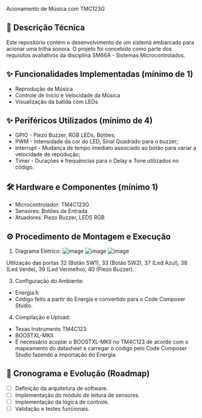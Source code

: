 Acionamento de Música com TMC123G

## 📝 Descrição Técnica

Este repositório contém o desenvolvimento de um sistema embarcado para acionar uma trilha sonora. O projeto foi concebido como parte dos requisitos avaliativos da disciplina SM66A - Sistemas Microcontrolados.

## ✨ Funcionalidades Implementadas (mínimo de 1)

- Reprodução de Música
- Controle de Início e Velocidade da Música
- Visualização da batida com LEDs

## ✨ Periféricos Utilizados (mínimo de 4)

- GPIO - Piezo Buzzer, RGB LEDs, Botões;
- PWM - Intensidade da cor do LED, Sinal Quadrado para o buzzer;
- Interrupt - Mudança de tempo imediato associado ao botão para variar a velocidade de repodução;
- Timer - Durações e frequências para o Delay e Tone utilizados no código.


## 🛠️ Hardware e Componentes (mínimo 1)

* Microcontrolador: TM4C123G
* Sensores: Botões de Entrada
* Atuadores: Piezo Buzzer, LEDS RGB

## ⚙️ Procedimento de Montagem e Execução

1.  Diagrama Elétrico:
![image](https://github.com/user-attachments/assets/1f1ccb4c-b55b-42ae-9317-8f56d2ffdf68)
![image](https://github.com/user-attachments/assets/c2d2ed0c-4e48-4e10-9885-6a53549f4ce1)
![image](https://github.com/user-attachments/assets/19c587b7-6149-4c4f-a906-a1352f441b36)

Utilização das portas 32 (Botão SW1), 33 (Botão SW2), 37 (Led Azul), 38 (Led Verde), 39 (Led Vermelho), 40 (Piezo Buzzer). 

3.  Configuração do Ambiente: 
 - Energia.h
 - Código feito a partir do Energia e convertido para o Code Composer Studio.

4.  Compilação e Upload:
- Texas Instruments TM4C123
- BOOSTXL-MKII
- É necessário acoplar o BOOSTXL-MKII no TM4C123 de acordo com o mapeamento do datasheet e carregar o código pelo Code Composer Studio fazendo a importação do Energia. 

## 🚀 Cronograma e Evolução (Roadmap)

- [ ] Definição da arquitetura de software.
- [ ] Implementação do módulo de leitura de sensores.
- [ ] Implementação da lógica de controle.
- [ ] Validação e testes funcionais.
